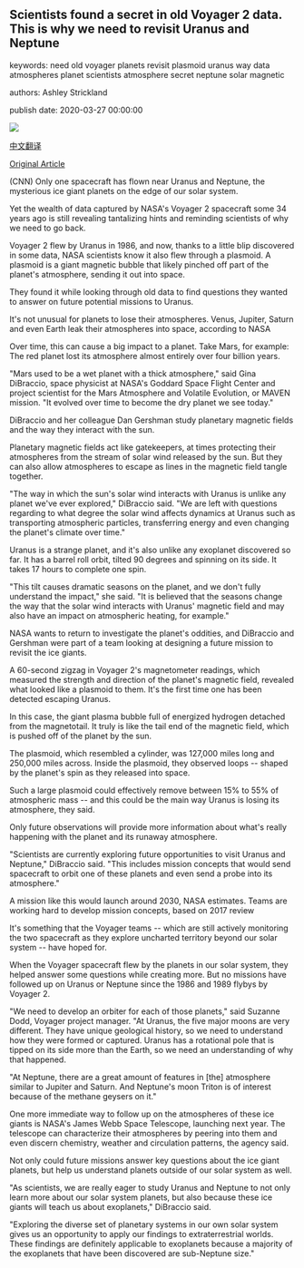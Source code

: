 ## Scientists found a secret in old Voyager 2 data. This is why we need to revisit Uranus and Neptune

keywords: need old voyager planets revisit plasmoid uranus way data atmospheres planet scientists atmosphere secret neptune solar magnetic

authors: Ashley Strickland

publish date: 2020-03-27 00:00:00

![](https://cdn.cnn.com/cnnnext/dam/assets/200327122229-01-voyager-2-neptune-uranus-super-tease.jpg)

[中文翻译](Scientists%20found%20a%20secret%20in%20old%20Voyager%202%20data.%20This%20is%20why%20we%20need%20to%20revisit%20Uranus%20and%20Neptune_zh.md)

[Original Article](https://edition.cnn.com/2020/03/27/world/uranus-plasmoid-voyager-2-scn/index.html)

(CNN) Only one spacecraft has flown near Uranus and Neptune, the mysterious ice giant planets on the edge of our solar system.

Yet the wealth of data captured by NASA's Voyager 2 spacecraft some 34 years ago is still revealing tantalizing hints and reminding scientists of why we need to go back.

Voyager 2 flew by Uranus in 1986, and now, thanks to a little blip discovered in some data, NASA scientists know it also flew through a plasmoid. A plasmoid is a giant magnetic bubble that likely pinched off part of the planet's atmosphere, sending it out into space.

They found it while looking through old data to find questions they wanted to answer on future potential missions to Uranus.

It's not unusual for planets to lose their atmospheres. Venus, Jupiter, Saturn and even Earth leak their atmospheres into space, according to NASA

Over time, this can cause a big impact to a planet. Take Mars, for example: The red planet lost its atmosphere almost entirely over four billion years.

"Mars used to be a wet planet with a thick atmosphere," said Gina DiBraccio, space physicist at NASA's Goddard Space Flight Center and project scientist for the Mars Atmosphere and Volatile Evolution, or MAVEN mission. "It evolved over time to become the dry planet we see today."

DiBraccio and her colleague Dan Gershman study planetary magnetic fields and the way they interact with the sun.

Planetary magnetic fields act like gatekeepers, at times protecting their atmospheres from the stream of solar wind released by the sun. But they can also allow atmospheres to escape as lines in the magnetic field tangle together.

"The way in which the sun's solar wind interacts with Uranus is unlike any planet we've ever explored," DiBraccio said. "We are left with questions regarding to what degree the solar wind affects dynamics at Uranus such as transporting atmospheric particles, transferring energy and even changing the planet's climate over time."

Uranus is a strange planet, and it's also unlike any exoplanet discovered so far. It has a barrel roll orbit, tilted 90 degrees and spinning on its side. It takes 17 hours to complete one spin.

"This tilt causes dramatic seasons on the planet, and we don't fully understand the impact," she said. "It is believed that the seasons change the way that the solar wind interacts with Uranus' magnetic field and may also have an impact on atmospheric heating, for example."

NASA wants to return to investigate the planet's oddities, and DiBraccio and Gershman were part of a team looking at designing a future mission to revisit the ice giants.

A 60-second zigzag in Voyager 2's magnetometer readings, which measured the strength and direction of the planet's magnetic field, revealed what looked like a plasmoid to them. It's the first time one has been detected escaping Uranus.

In this case, the giant plasma bubble full of energized hydrogen detached from the magnetotail. It truly is like the tail end of the magnetic field, which is pushed off of the planet by the sun.

The plasmoid, which resembled a cylinder, was 127,000 miles long and 250,000 miles across. Inside the plasmoid, they observed loops -- shaped by the planet's spin as they released into space.

Such a large plasmoid could effectively remove between 15% to 55% of atmospheric mass -- and this could be the main way Uranus is losing its atmosphere, they said.

Only future observations will provide more information about what's really happening with the planet and its runaway atmosphere.

"Scientists are currently exploring future opportunities to visit Uranus and Neptune," DiBraccio said. "This includes mission concepts that would send spacecraft to orbit one of these planets and even send a probe into its atmosphere."

A mission like this would launch around 2030, NASA estimates. Teams are working hard to develop mission concepts, based on 2017 review

It's something that the Voyager teams -- which are still actively monitoring the two spacecraft as they explore uncharted territory beyond our solar system -- have hoped for.

When the Voyager spacecraft flew by the planets in our solar system, they helped answer some questions while creating more. But no missions have followed up on Uranus or Neptune since the 1986 and 1989 flybys by Voyager 2.

"We need to develop an orbiter for each of those planets," said Suzanne Dodd, Voyager project manager. "At Uranus, the five major moons are very different. They have unique geological history, so we need to understand how they were formed or captured. Uranus has a rotational pole that is tipped on its side more than the Earth, so we need an understanding of why that happened.

"At Neptune, there are a great amount of features in [the] atmosphere similar to Jupiter and Saturn. And Neptune's moon Triton is of interest because of the methane geysers on it."

One more immediate way to follow up on the atmospheres of these ice giants is NASA's James Webb Space Telescope, launching next year. The telescope can characterize their atmospheres by peering into them and even discern chemistry, weather and circulation patterns, the agency said.

Not only could future missions answer key questions about the ice giant planets, but help us understand planets outside of our solar system as well.

"As scientists, we are really eager to study Uranus and Neptune to not only learn more about our solar system planets, but also because these ice giants will teach us about exoplanets," DiBraccio said.

"Exploring the diverse set of planetary systems in our own solar system gives us an opportunity to apply our findings to extraterrestrial worlds. These findings are definitely applicable to exoplanets because a majority of the exoplanets that have been discovered are sub-Neptune size."
